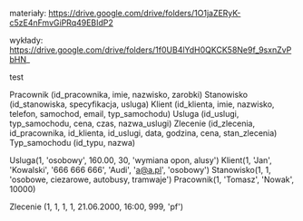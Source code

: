 materiały:
https://drive.google.com/drive/folders/1O1jaZERyK-c5zE4nFmvGiPRq49EBIdP2

wykłady:
https://drive.google.com/drive/folders/1f0UB4lYdH0QKCK58Ne9f_9sxnZvPbHN_

test

Pracownik (id_pracownika, imie, nazwisko, zarobki)
Stanowisko (id_stanowiska, specyfikacja, usluga)
Klient (id_klienta, imie, nazwisko, telefon, samochod, email, typ_samochodu)
Usluga (id_uslugi, typ_samochodu, cena, czas, nazwa_uslugi)
Zlecenie (id_zlecenia, id_pracownika, id_klienta, id_uslugi, data, godzina, cena, stan_zlecenia)
Typ_samochodu (id_typu, nazwa)


Usluga(1, 'osobowy', 160.00, 30, 'wymiana opon, alusy')
Klient(1, 'Jan', 'Kowalski', '666 666 666', 'Audi', 'a@a.pl', 'osobowy')
Stanowisko(1, 1, 'osobowe, ciezarowe, autobusy, tramwaje')
Pracownik(1, 'Tomasz', 'Nowak', 10000)

Zlecenie (1, 1, 1, 1, 21.06.2000, 16:00, 999, 'pf')
